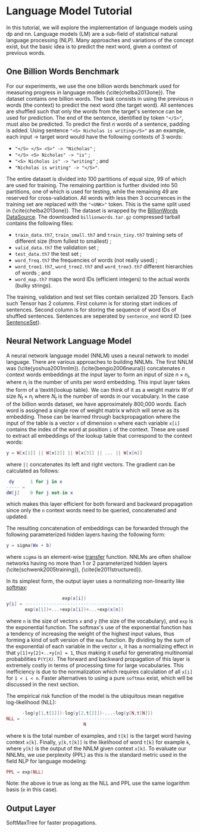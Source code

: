 # Language Model Tutorial #

In this tutorial, we will explore the implementation of 
language models using dp and nn. Language models (LM) are a sub-field of 
statistical natural language processing (NLP). 
Many approaches and variations of the concept exist, but the basic idea is to predict the next word, 
given a context of previous words. 

## One Billion Words Benchmark ##
For our experiments, we use the one billion words benchmark used for 
measuring progress in language models (\cite{chelba2013one}).
The dataset contains one billion words. The task consists in using the 
previous $n$ words (the context) to predict the next word (the target word).
All sentences are shuffled such that only the words from the target's sentence 
can be used for prediction. The end of the sentence, identified 
by token `"</S>"`, must also be predicted. To predict the first $n$ words of a sentence, 
padding is added. Using sentence `"<S> Nicholas is writing</S>"`
as an example, each input -> target word would have the following contexts of 3 words:

  * `"</S> </S> <S>" -> "Nicholas"` ;
  * `"</S> <S> Nicholas" -> "is"` ;
  * `"<S> Nicholas is" -> "writing"` ; and
  * `"Nicholas is writing" -> "</S>"`.

The entire dataset is divided into 100 partitions of equal size,
99 of which are used for training. The remaining partition is further 
divided into 50 partitions, one of which is used for testing,
while the remaining 49 are reserved for cross-validation. 
All words with less then 3 occurrences in the training set are replaced 
with the `"<UNK>"` token. This is the same split used in (\cite{chelba2013one}).
The dataset is wrapped by the [BillionWords](data.md#dp.BillionWords) [DataSource](data.md#dp.DataSource).
The downloaded `billionwords.tar.gz` compressed tarball contains the following files:
 
  * `train_data.th7`, `train_small.th7` and `train_tiny.th7` training sets of different size (from fullest to smallest) ;
  * `valid_data.th7` the validation set ;
  * `test_data.th7` the test set ;  
  * `word_freq.th7` the frequencies of words (not really used) ;  
  * `word_tree1.th7`, `word_tree2.th7` and `word_tree3.th7` different hierarchies of words ; and
  * `word_map.th7` maps the word IDs (efficient integers) to the actual words (bulky strings). 
  
The training, validation and test set files contain serialized 2D Tensors.
Each such Tensor has 2 columns. First column is for storing start indices of sentences. 
Second column is for storing the sequence of word IDs of shuffled sentences. 
Sentences are seperated by `sentence_end` word ID (see [SentenceSet](data.md#dp.SentenceSet)).

## Neural Network Language Model ##

A neural network language model (NNLM) uses a neural network to model language. 
There are various approaches to building NNLMs.
The first NNLM was (\cite{yoshua2001nnlm}). 
(\cite{bengio2006neural}) concatenates $n$ context words embeddings at the input layer to form an 
input of size $n \times n_i$, where $n_i$ is the number of units per word embedding. 
This input layer takes the form of a \textit{lookup table}. We can think of it as a
weight matrix $W$ of size $N_t \times n_i$ where $N_t$ is the number of words in our vocabulary.
In the case of the billion words dataset, we have approximately 800,000 words. 
Each word is assigned a single row of weight 
matrix `W` which will serve as its embedding. These can be learned through 
backpropagation where the input of the table is a vector `x` of dimension 
`n` where each variable `x[i]` contains the index of the word at position `i` of the context.
These are used to extract all embeddings of the lookup table that correspond to the context words:
```lua
y = W[x[1]] || W[x[2]] || W[x[3]] || ... || W[x[n]]
```
where `||` concatenates its left and right vectors. The gradient can be calculated as follows:
```lua
 dy      1 for j in x  
----- =  
dW[j]    0 for j not-in x
```
which makes this layer efficient for both forward and backward propagation 
since only the `n` context words need to be queried, concatenated and updated.

The resulting concatenation of embeddings can be forwarded through 
the following parameterized hidden layers having the following form:
```lua
y = sigma(Wx + b)
```
where `sigma` is an element-wise [transfer]() function. NNLMs are often 
shallow networks having no more than 1 or 2 parameterized hidden layers 
(\cite{schwenk2005training}), (\cite{le2011structured}).

In its simplest form, the output layer uses a normalizing non-linearity like [softmax]():
```lua
                     exp(x[i])
y[i] = -------------------------------------
       exp(x[1])+...+exp(x[i])+...+exp(x[n])
```
where `n` is the size of vectors `x` and `y` (the size of the vocabulary), 
and `exp` is the exponential function.
The softmax's use of the exponential function has a tendency of increasing 
the weight of the highest input values, thus forming a kind of soft version 
of the `max` function. By dividing by the sum of the exponential of each 
variable in the vector `x`, it has a normalizing effect in that `y[1]+y[2]+..+y[n] = 1`, 
thus making it useful for generating multinomial probabilities `P(Y|X)`. 
The forward and backward propagation of this layer is extremely costly in 
terms of processing time for large vocabularies. This inefficiency is due 
to the normalization which requires calculation of all `x[i]` for `1 < i < n`. 
Faster alternatives to using a pure `softmax` exist, which will be discussed in the next section. 

The empirical risk function of the model is the ubiquitous mean negative log-likelihood (NLL):
```lua
      -log(y[1,t[1]])-log(y[2,t[2]])-...-log(y[N,t[N]])
NLL = -------------------------------------------------  
                             N
```
where `N` is the total number of examples, and `t[k]` is the target word having context `x[k]`. 
Finally, `y[k,t[k]]` is the likelihood of word `t[k]` for example `k`, 
where `y[k]` is the output of the NNLM given context `x[k]`.
To evaluate our NNLMs, we use perplexity (PPL) as this is the 
standard metric used in the field NLP for language modeling:
```lua
PPL = exp(NLL)
``` 
Note: the above is true as long as the NLL and PPL use the same logarithm basis (`e` in this case).

## Output Layer ##
SoftMaxTree for faster propagations.
